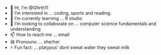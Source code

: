 - 👋 Hi, I’m @Gfirth11
- 👀 I’m interested in ... coding, sports and reading. 
- 🌱 I’m currently learning ... R studio 
- 💞️ I’m looking to collaborate on ... computer science fundamentals and understanding 
- 📫 How to reach me ... email
- 😄 Pronouns: ... she/her 
- ⚡ Fun fact: ... platypus' dont sweat water they sweat milk

<!---
Gfirth11/Gfirth11 is a ✨ special ✨ repository because its `README.md` (this file) appears on your GitHub profile.
You can click the Preview link to take a look at your changes.
--->
